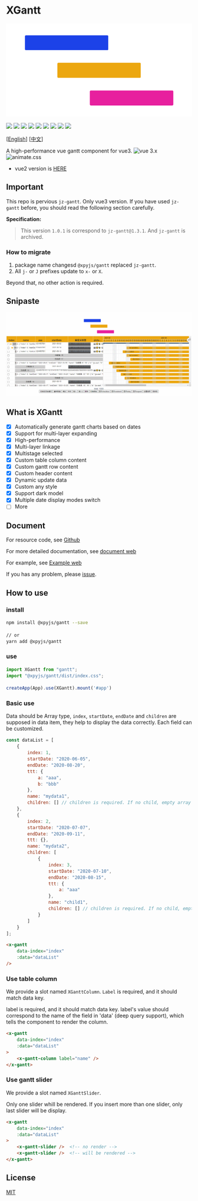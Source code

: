 # XGantt

![](./src/assets/logo.png)

![](https://shields.io/github/v/release/xpyjs/gantt?display_name=tag) ![](https://img.shields.io/npm/v/@xpyjs/gantt.svg) ![](https://shields.io/github/v/release/xpyjs/gantt?display_name=tag&include_prereleases&label=lastest)
![](https://badgen.net/npm/dt/@xpyjs/gantt) ![](https://img.shields.io/npm/l/@xpyjs/gantt.svg) ![](https://shields.io/github/workflow/status/xpyjs/gantt/%E5%8F%91%E5%B8%83%20Release%20%E5%8C%85) ![](https://shields.io/github/workflow/status/xpyjs/gantt/%E9%83%A8%E7%BD%B2%E6%96%87%E6%A1%A3%E5%92%8C%20Demo?label=gh-pages)
![](https://img.shields.io/github/stars/xpyjs/gantt.svg?style=social) ![](https://shields.io/github/forks/xpyjs/gantt?label=Fork&style=social)

[[English](./README.md)] [[中文](./README_cn.md)]

A high-performance vue gantt component for vue3.
![vue 3.x](https://img.shields.io/badge/vue-3.x-43B984) ![animate.css](https://img.shields.io/badge/animate.css-4.x-9E84E2)

- vue2 version is [HERE](https://github.com/xpyjs/gantt-vue2)

## Important

This repo is pervious `jz-gantt`. Only vue3 version. If you have used `jz-gantt` before, you should read the following section carefully.

**Specification:**

> This version `1.0.1` is correspond to `jz-gantt@1.3.1`. And `jz-gantt` is archived.

### How to migrate

1. package name changesd `@xpyjs/gantt` replaced `jz-gantt`.
2. All `j-` or `J` prefixes update to `x-` or `X`.

Beyond that, no other action is required.

## Snipaste

![Snipaste](./public/screenshots/gantt.gif)

## What is XGantt

- [x] Automatically generate gantt charts based on dates
- [x] Support for multi-layer expanding
- [x] High-performance
- [x] Multi-layer linkage
- [x] Multistage selected
- [x] Custom table column content
- [x] Custom gantt row content
- [x] Custom header content
- [x] Dynamic update data
- [x] Custom any style
- [x] Support dark model
- [x] Multiple date display modes switch
- [ ] More

## Document

For resource code, see [Github](http://github.com/xpyjs/gantt)

For more detailed documentation, see [document web](https://docs.xiaopangying.com/gantt/)

For example, see [Example web](https://docs.xiaopangying.com/gantt-demo/)

If you has any problem, please [issue](https://github.com/xpyjs/gantt/issues).

## How to use

### install

```bash
npm install @xpyjs/gantt --save

// or
yarn add @xpyjs/gantt
```

### use

```js
import XGantt from "gantt";
import "@xpyjs/gantt/dist/index.css";

createApp(App).use(XGantt).mount('#app')
```

### Basic use

Data should be Array type, `index`, `startDate`, `endDate` and `children` are supposed in data item, they help to display the data correctly. Each field can be customized.

```js
const dataList = [
    {
        index: 1,
        startDate: "2020-06-05",
        endDate: "2020-08-20",
        ttt: {
            a: "aaa",
            b: "bbb"
        },
        name: "mydata1",
        children: [] // children is required. If no child, empty array is ok.
    },
    {
        index: 2,
        startDate: "2020-07-07",
        endDate: "2020-09-11",
        ttt: {},
        name: "mydata2",
        children: [
            {
                index: 3,
                startDate: "2020-07-10",
                endDate: "2020-08-15",
                ttt: {
                    a: "aaa"
                },
                name: "child1",
                children: [] // children is required. If no child, empty array is ok.
            }
        ]
    }
];
```

```html
<x-gantt
    data-index="index"
    :data="dataList"
/>
```

### Use table column

We provide a slot named `XGanttColumn`. `Label` is required, and it should match data key.

label is required, and it should match data key. label's value should correspond to the name of the field in 'data' (deep query support), which tells the component to render the column.

```html
<x-gantt
    data-index="index"
    :data="dataList"
>
    <x-gantt-column label="name" />
</x-gantt>
```

### Use gantt slider

We provide a slot named `XGanttSlider`.

Only one slider whill be rendered. If you insert more than one slider, only last slider will be display.

```html
<x-gantt
    data-index="index"
    :data="dataList"
>
    <x-gantt-slider />  <!-- no render -->
    <x-gantt-slider />  <!-- will be rendered -->
</x-gantt>
```

## License

[MIT](./LICENSE)
